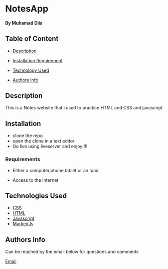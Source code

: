 # NotesApp

#### By Muhamad Diis
<!-- ##### [Site] (https://muhamaddiis.github.io/Quizapp/) -->


## Table of Content

+ [Description](#description)
+ [Installation Requirement](#Requirements)
+ [Technology Used](#technology-used)

+ [Authors Info](#Authors-Info)

## Description

This is a Notes website that i used to practice HTML and CSS and javascript

## Installation

* clone the repo
* open the clone in a text editor
* Go live using liveserver and enjoy!!!!

### Requirements

* Either a computer,phone,tablet or an Ipad

* Access to the Internet

## Technologies Used

* [CSS](https://developer.mozilla.org/en-US/docs/Web/CSS)
* [HTML](https://developer.mozilla.org/en-US/docs/Glossary/HTML)
* [Javascript](https://www.javascript.com/)
* [MarkedJs](https://marked.js.org/)
## Authors Info
Can be reached by the email below for questions and comments 

[Email](khalitiman17@gmail.com)

